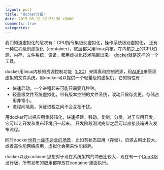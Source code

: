 ```yaml
---
layout: post
title: "docker介绍"
date: 2015-03-12 12:55:36 +0800
comments: true
categories: 
---
```


我们知道虚拟化的层次有：CPU指令集级别虚拟化，操作系统级别虚拟化，
还有一种进程级别虚拟化（container），底层都采用linux内核，在内核之上的CPU资源，内存，文件系统，设备，都用虚拟化技术隔离出来。
[docker](https://www.docker.com/)就是这样的一个工具。

docker用linux内核的资源控制功能（[LXC](http://en.wikipedia.org/wiki/LXC)）来隔离和控制资源，用[AUFS](http://en.wikipedia.org/wiki/aufs)来管理虚拟的文件系统，用docker可以提供一个轻量级的虚拟机，它的特性有：

- 快速启动，一个进程起来可能只需要几秒钟。
- 轻量级文件系统虚拟化，带有版本控制的文件系统，改动只保存变更，存储占用非常小。
- 进程间隔离，保证进程之间不会互相干扰。

用docker可以把应用集装箱化，快速搭建，移动，复制，分发。对于应用开发，它可以让开发和发布环境归一起来，
开发阶段测试完毕之后可以直接装箱进入发布流程。

同时docker[也有一些不适合的场景](http://teahour.fm/2015/02/13/docker-introduction.html)，比如有状态应用（存储），资源占用比较大，或者高性能网络应用，虚拟化会带来性能损耗。

docker以及container思想对于现在系统架构的冲击比较大，现在有一个[CoreOS](https://coreos.com)发行版，所有发布的应用都存放在container里面执行。
